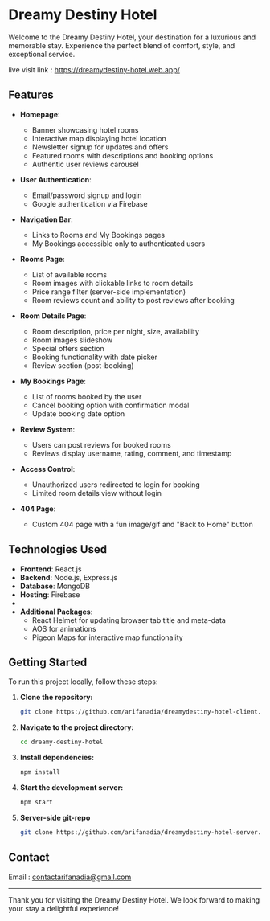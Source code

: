 # Dreamy Destiny Hotel

Welcome to the Dreamy Destiny Hotel, your destination for a luxurious and memorable stay. Experience the perfect blend of comfort, style, and exceptional service.

live visit link :  https://dreamydestiny-hotel.web.app/

## Features
- **Homepage**:
  - Banner showcasing hotel rooms
  - Interactive map displaying hotel location
  - Newsletter signup for updates and offers
  - Featured rooms with descriptions and booking options
  - Authentic user reviews carousel

- **User Authentication**:
  - Email/password signup and login
  - Google authentication via Firebase

- **Navigation Bar**:
  - Links to Rooms and My Bookings pages
  - My Bookings accessible only to authenticated users

- **Rooms Page**:
  - List of available rooms
  - Room images with clickable links to room details
  - Price range filter (server-side implementation)
  - Room reviews count and ability to post reviews after booking

- **Room Details Page**:
  - Room description, price per night, size, availability
  - Room images slideshow
  - Special offers section
  - Booking functionality with date picker
  - Review section (post-booking)

- **My Bookings Page**:
  - List of rooms booked by the user
  - Cancel booking option with confirmation modal
  - Update booking date option

- **Review System**:
  - Users can post reviews for booked rooms
  - Reviews display username, rating, comment, and timestamp

- **Access Control**:
  - Unauthorized users redirected to login for booking
  - Limited room details view without login

- **404 Page**:
  - Custom 404 page with a fun image/gif and "Back to Home" button

## Technologies Used

- **Frontend**: React.js
- **Backend**: Node.js, Express.js
- **Database**: MongoDB
- **Hosting**: Firebase
- 
- **Additional Packages**:
  - React Helmet for updating browser tab title and meta-data
  - AOS for animations
  - Pigeon Maps for interactive map functionality

## Getting Started

To run this project locally, follow these steps:

1. **Clone the repository:**
    ```bash
    git clone https://github.com/arifanadia/dreamydestiny-hotel-client.git
    ```
2. **Navigate to the project directory:**
    ```bash
    cd dreamy-destiny-hotel
    ```
3. **Install dependencies:**
    ```bash
    npm install
    ```
4. **Start the development server:**
    ```bash
    npm start
    ```
5. **Server-side git-repo**
    ```bash
    git clone https://github.com/arifanadia/dreamydestiny-hotel-server.git
    ```    

## Contact

Email : contactarifanadia@gmail.com

---

Thank you for visiting the Dreamy Destiny Hotel. We look forward to making your stay a delightful experience!

